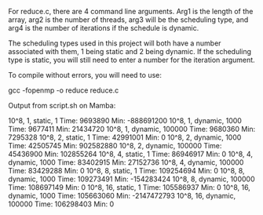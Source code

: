 For reduce.c, there are 4 command line arguments. Arg1 is the length of the array, arg2 is the number of threads, arg3 will be the scheduling type,
and arg4 is the number of iterations if the schedule is dynamic.

The scheduling types used in this project will both have a number associated with them, 1 being static and 2 being dynamic. If the scheduling type is static,
you will still need to enter a number for the iteration argument.

To compile without errors, you will need to use:

gcc -fopenmp -o reduce reduce.c

Output from script.sh on Mamba:

10^8, 1, static, 1
Time: 9693890
Min: -888691200
10^8, 1, dynamic, 1000
Time: 9677411
Min: 21434720
10^8, 1, dynamic, 100000
Time: 9680360
Min: 7295328
10^8, 2, static, 1
Time: 42991001
Min: 0
10^8, 2, dynamic, 1000
Time: 42505745
Min: 902582880
10^8, 2, dynamic, 100000
Time: 45436900
Min: 102855264
10^8, 4, static, 1
Time: 86946917
Min: 0
10^8, 4, dynamic, 1000
Time: 83402915
Min: 27152736
10^8, 4, dynamic, 100000
Time: 83429288
Min: 0
10^8, 8, static, 1
Time: 109254694
Min: 0
10^8, 8, dynamic, 1000
Time: 109273491
Min: -154283424
10^8, 8, dynamic, 100000
Time: 108697149
Min: 0
10^8, 16, static, 1
Time: 105586937
Min: 0
10^8, 16, dynamic, 1000
Time: 105663060
Min: -2147472793
10^8, 16, dynamic, 100000
Time: 106298403
Min: 0